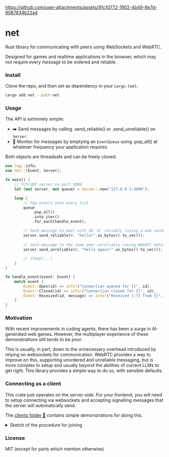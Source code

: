 https://github.com/user-attachments/assets/91c10772-1902-4b49-8e7d-8087634b22a4

# net

Rust library for communicating with peers using WebSockets and WebRTC.

Designed for games and realtime applications in the browser, which may not require every message to be ordered and reliable.

### Install 

Clone the repo, and then set as dependency in your `Cargo.toml`:

```bash
cargo add net --path net
```

### Usage

The API is extremely simple:
- ➡️ Send messages by calling .send_reliable() or .send_unreliable() on `Server`.
- 🔄 Monitor for messages by emptying an `EventQueue` using .pop_all() at whatever frequency your application requires.

Both objects are threadsafe and can be freely cloned.

```rust
use log::info;
use net::{Event, Server};

fn main() {
    // TCP/UDP server on port 3000
    let (mut server, mut queue) = Server::new("127.0.0.1:3000");

    loop {
        // Pop events once every tick
        queue
            .pop_all()
            .into_iter()
            .for_each(handle_event);

        // Send message to peer with ID '0' reliably (using a web socket)
        server.send_reliable(0, "hello!".as_bytes().to_vec());
        
        // Send message to the same peer unreliably (using WebRTC data channel)
        server.send_unreliable(0, "hello again!".as_bytes().to_vec());

        // sleep(...)
    }
}

fn handle_event(event: Event) {
    match event {
        Event::Open(id) => info!("Connection opened for {}", id),
        Event::Closed(id) => info!("Connection closed for {}", id),
        Event::Received(id, message) => info!("Received {:?} from {}", message, id)
    }
}
```

### Motivation

With recent improvements in coding agents, there has been a surge in AI-generated web games. However, the multiplayer experience of these demonstrations still tends to be poor. 

This is usually, in part, down to the unnecessary overhead introduced by relying on websockets for communication. WebRTC provides a way to improve on this, supporting unordered and unreliable messaging, but is more complex to setup and usually beyond the abilities of current LLMs to get right. This library provides a simple way to do so, with sensible defaults.

### Connecting as a client

This crate just operates on the server-side. For your frontend, you will need to setup connecting via websockets and accepting signalling messages that the server will automatically send. 

The [clients folder 📁](clients/) contains simple demonstrations for doing this.

<details>
    <summary>Sketch of the procedure for joining</summary>
    <ul>
        <li>Client opens websocket connection with the server. Server accepts.</li>
        <li>Server sends an SDP offer and ICE candidate(s) to Client in text-mode.</li>
        <li>Client sends an SDP answer and ICE candidate(s) to the Server in text-mode.</li>
        <li>If the above succeeds, an <code>Event::Open</code> is pushed to the event queue.</li>
        <li>Client/Server exchange messages over websockets in binary-mode, or using the webrtc datachannel.</li>
        <li>When either communication channel closes, an <code>Event::Closed</code> is pushed to the event queue.</li>
    </ul>
</details>

### License

MIT (except for parts which mention otherwise) 
